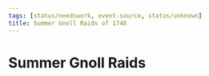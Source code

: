 ```yaml
---
tags: [status/needswork, event-source, status/unknown]
title: Summer Gnoll Raids of 1748
---
```



# Summer Gnoll Raids